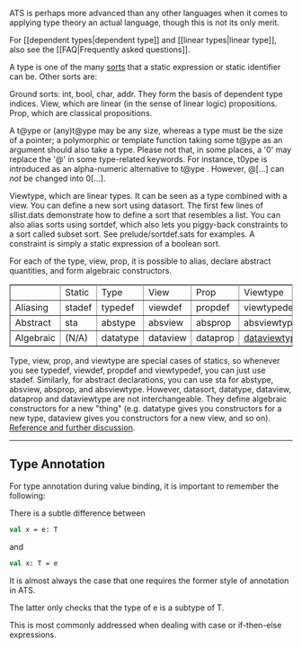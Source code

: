 ATS is perhaps more advanced than any other languages when it comes to applying type theory an actual language, though this is not its only merit.

For [[dependent types|dependent type]] and [[linear types|linear type]], also see the [[FAQ|Frequently asked questions]].

A type is one of the many [sorts](sort) that a static expression or static identifier can be. Other sorts are:

Ground sorts: int, bool, char, addr. They form the basis of dependent type indices.
View, which are linear (in the sense of linear logic) propositions.
Prop, which are classical propositions.

A t@ype or (any)t@ype may be any size, whereas a type must be the size of a pointer; a polymorphic or template function taking some t@ype as an argument should also take a type. Please not that, in some places, a '0' may replace the '@' in some type-related keywords. For instance, t0ype is introduced as an alpha-numeric alternative to t@ype . However, @[...] can *not* be changed into 0[...].

Viewtype, which are linear types. It can be seen as a type combined with a view.
You can define a new sort using datasort. The first few lines of sllist.dats demonstrate how to define a sort that resembles a list. You can also alias sorts using sortdef, which also lets you piggy-back constraints to a sort called subset sort. See prelude/sortdef.sats for examples. A constraint is simply a static expression of a boolean sort.

For each of the type, view, prop, it is possible to alias, declare abstract quantities, and form algebraic constructors.

<table border="1" bordercolor="#888888" cellspacing="0" style="border-color:rgb(136,136,136);border-width:1px;border-collapse:collapse">
<tbody>
<tr>
<td style="width:60px"> </td>
<td style="width:60px">Static</td>
<td style="width:60px">Type</td>
<td style="width:60px">View</td>
<td style="width:60px">Prop</td>
<td style="width:60px">Viewtype</td>
</tr>
<tr>
<td>Aliasing</td>
<td>stadef</td>
<td style="width:60px">typedef</td>
<td>viewdef</td>
<td>propdef</td>
<td>viewtypedef</td>
</tr>
<tr>
<td>Abstract</td>
<td>sta</td>
<td>abstype</td>
<td>absview</td>
<td>absprop</td>
<td>absviewtype</td>
</tr>
<tr>
<td style="width:60px">Algebraic</td>
<td style="width:60px">(N/A)</td>
<td style="width:60px">datatype</td>
<td style="width:60px">dataview</td>
<td style="width:60px">dataprop</td>
<td style="width:60px"><a href="https://github.com/githwxi/ATS-Postiats/wiki/dataviewtype">dataviewtype</a></td>
</tr>
</tbody>
</table>

Type, view, prop, and viewtype are special cases of statics, so whenever you see typedef, viewdef, propdef and viewtypedef, you can just use stadef. Similarly, for abstract declarations, you can use sta for abstype, absview, absprop, and absviewtype. However, datasort, datatype, dataview, dataprop and dataviewtype are not interchangeable. They define algebraic constructors for a new "thing" (e.g. datatype gives you constructors for a new type, dataview gives you constructors for a new view, and so on). [Reference and further discussion](http://cs.likai.org/ats/ml-programmers-guide-to-ats).

-----------------------
Type Annotation
-----------------------

For type annotation during value binding, it is important to remember the following:

There is a subtle difference between

```ocaml
val x = e: T
```

and

```ocaml
val x: T = e
```

It is almost always the case that one requires the former style of annotation
in ATS.

The latter only checks that the type of e is a subtype of T.

This is most commonly addressed when dealing with case or if-then-else expressions.
